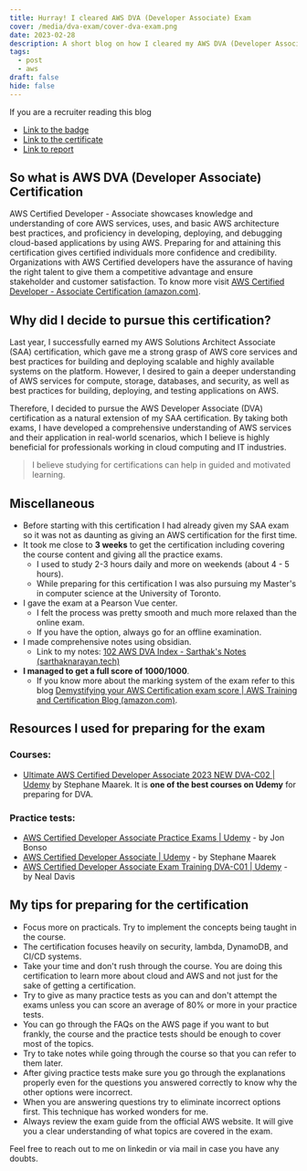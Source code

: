 ```yaml
---
title: Hurray! I cleared AWS DVA (Developer Associate) Exam
cover: /media/dva-exam/cover-dva-exam.png
date: 2023-02-28
description: A short blog on how I cleared my AWS DVA (Developer Associate) exam. Resources I used and some tips from my side.
tags:
  - post
  - aws
draft: false
hide: false
---
```


If you are a recruiter reading this blog

- <a href="https://www.credly.com/badges/a33c3121-8b2f-4aea-931e-4932f543b585/public_url" target="_blank">Link to the badge</a>
- <a href="https://drive.google.com/file/d/1FkditwH3liJnOY2m8TDmKt9p1F8xiU5h/view" target="_blank">Link to the certificate</a>
- <a href="https://drive.google.com/file/d/1Fm_iARga1qohdOOAcutmuq9Qr3YnCpFk/view" target="_blank">Link to report</a>

## So what is AWS DVA (Developer Associate) Certification

AWS Certified Developer - Associate showcases knowledge and understanding of core AWS services, uses, and basic AWS architecture best practices, and proficiency in developing, deploying, and debugging cloud-based applications by using AWS. Preparing for and attaining this certification gives certified individuals more confidence and credibility. Organizations with AWS Certified developers have the assurance of having the right talent to give them a competitive advantage and ensure stakeholder and customer satisfaction. To know more visit <a href="https://aws.amazon.com/certification/certified-developer-associate/" target="_blank">AWS Certified Developer - Associate Certification (amazon.com)</a>.

## Why did I decide to pursue this certification?

Last year, I successfully earned my AWS Solutions Architect Associate (SAA) certification, which gave me a strong grasp of AWS core services and best practices for building and deploying scalable and highly available systems on the platform. However, I desired to gain a deeper understanding of AWS services for compute, storage, databases, and security, as well as best practices for building, deploying, and testing applications on AWS.

Therefore, I decided to pursue the AWS Developer Associate (DVA) certification as a natural extension of my SAA certification. By taking both exams, I have developed a comprehensive understanding of AWS services and their application in real-world scenarios, which I believe is highly beneficial for professionals working in cloud computing and IT industries.

> I believe studying for certifications can help in guided and motivated learning.

## Miscellaneous

- Before starting with this certification I had already given my SAA exam so it was not as daunting as giving an AWS certification for the first time.
- It took me close to **3 weeks** to get the certification including covering the course content and giving all the practice exams.
  - I used to study 2-3 hours daily and more on weekends (about 4 - 5 hours).
  - While preparing for this certification I was also pursuing my Master's in computer science at the University of Toronto.
- I gave the exam at a Pearson Vue center.
  - I felt the process was pretty smooth and much more relaxed than the online exam.
  - If you have the option, always go for an offline examination.
- I made comprehensive notes using obsidian.
  - Link to my notes: <a href="https://notes.sarthaknarayan.tech/100%20study-notes/102%20aws%20dva/102%20aws%20dva%20index/" target="_blank">102 AWS DVA Index - Sarthak&#39;s Notes (sarthaknarayan.tech)</a>
- **I managed to get a full score of 1000/1000**.
  - If you know more about the marking system of the exam refer to this blog <a href="https://aws.amazon.com/blogs/training-and-certification/demystifying-your-aws-certification-exam-score/" target="_blank">Demystifying your AWS Certification exam score | AWS Training and Certification Blog (amazon.com)</a>.

## Resources I used for preparing for the exam

### Courses:

- <a href="https://www.udemy.com/course/aws-certified-developer-associate-dva-c01/" target="_blank">Ultimate AWS Certified Developer Associate 2023 NEW DVA-C02 | Udemy</a> by Stephane Maarek. It is <strong>one of the best courses on Udemy</strong> for preparing for DVA.

### Practice tests:

- <a href="https://www.udemy.com/course/aws-certified-developer-associate-practice-exams-amazon/" target="_blank">AWS Certified Developer Associate Practice Exams | Udemy</a> - by Jon Bonso
- <a href="https://www.udemy.com/course/aws-certified-developer-associate-practice-tests-dva-c01/" target="_blank">AWS Certified Developer Associate | Udemy</a> - by Stephane Maarek
- <a href="https://www.udemy.com/course/aws-certified-developer-associate-exam-training/" target="_blank">AWS Certified Developer Associate Exam Training DVA-C01 | Udemy</a> - by Neal Davis

## My tips for preparing for the certification

- Focus more on practicals. Try to implement the concepts being taught in the course.
- The certification focuses heavily on security, lambda, DynamoDB, and CI/CD systems.
- Take your time and don't rush through the course. You are doing this certification to learn more about cloud and AWS and not just for the sake of getting a certification.
- Try to give as many practice tests as you can and don't attempt the exams unless you can score an average of 80% or more in your practice tests.
- You can go through the FAQs on the AWS page if you want to but frankly, the course and the practice tests should be enough to cover most of the topics.
- Try to take notes while going through the course so that you can refer to them later.
- After giving practice tests make sure you go through the explanations properly even for the questions you answered correctly to know why the other options were incorrect.
- When you are answering questions try to eliminate incorrect options first. This technique has worked wonders for me.
- Always review the exam guide from the official AWS website. It will give you a clear understanding of what topics are covered in the exam.

Feel free to reach out to me on linkedin or via mail in case you have any doubts.

